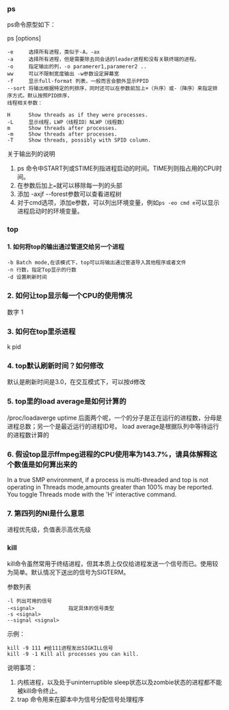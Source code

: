 ### ps

ps命令原型如下：

ps [options] 

```
-e     选择所有进程，类似于-A，-ax
-a     选择所有进程，但是需要除去同会话的leader进程和没有关联终端的进程。
-o     指定输出的列，-o paramerer1,paramerer2 ..
ww     可以不限制宽度输出 -w参数设定屏幕宽
-f     显示full-format 列表，一般而言会额外显示PPID
--sort 将输出根据特定的列排序，同时还可以在参数前加上+（升序）或-（降序）来指定排序方式。默认按照PID排序，
线程相关参数：

H      Show threads as if they were processes.
-L     显示线程，LWP（线程ID）NLWP（线程数）
m      Show threads after processes.
-m     Show threads after processes.
-T     Show threads, possibly with SPID column.
```
关于输出列的说明
1. ps 命令中START列或STIME列指进程启动的时间。TIME列则指占用的CPU时间。
2. 在参数后加上`=`就可以移除每一列的头部
3. 添加 -axjf --forest参数可以查看进程树
4. 对于cmd选项，添加e参数，可以列出环境变量，例如`ps -eo cmd e`可以显示进程启动时的环境变量。

### top

#### 1. 如何将top的输出通过管道交给另一个进程

    -b Batch mode,在该模式下，top可以将输出通过管道导入其他程序或者文件
    -n 行数，指定Top显示的行数
    -d 设置刷新时间


### 2. 如何让top显示每一个CPU的使用情况
数字 1
### 3. 如何在top里杀进程
k pid
### 4. top默认刷新时间？如何修改
默认是刷新时间是3.0，在交互模式下，可以按d修改
### 5. top里的load average是如何计算的
/proc/loadaverge uptime
后面两个呢，一个的分子是正在运行的进程数，分母是进程总数；另一个是最近运行的进程ID号。
load average是根据队列中等待运行的进程数计算的
### 6. 假设top显示ffmpeg进程的CPU使用率为143.7%，请具体解释这个数值是如何算出来的

In  a  true  SMP  environment, if a process is multi-threaded and top is not operating in Threads mode,amounts greater than 100% may be reported.  You toggle Threads mode with the 'H' interactive command.

### 7. 第四列的NI是什么意思

进程优先级，负值表示高优先级

### kill

kill命令虽然常用于终结进程，但其本质上仅仅给进程发送一个信号而已。使用较为简单。默认情况下送出的信号为SIGTERM。

参数列表
```
-l 列出可用的信号
-<signal>           指定具体的信号类型
-s <signal>
--signal <signal>
```

示例：

```
kill -9 111 #给111进程发出SIGKILL信号
kill -9 -1 Kill all processes you can kill.
```
说明事项：
1. 内核进程，以及处于uninterruptible sleep状态以及zombie状态的进程都不能被kill命令终止。
2. trap 命令用来在脚本中为信号分配信号处理程序